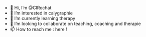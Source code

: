 - 👋 Hi, I’m @ClRochat
- 👀 I’m interested in calygraphie
- 🌱 I’m currently learning therapy
- 💞️ I’m looking to collaborate on teaching, coaching and therapie
- 📫 How to reach me : here !

<!---
ClRochat/ClRochat is a ✨ special ✨ repository because its `README.md` (this file) appears on your GitHub profile.
You can click the Preview link to take a look at your changes.
--->
